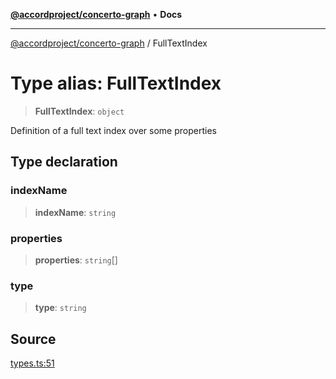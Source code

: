 [**@accordproject/concerto-graph**](../README.md) • **Docs**

***

[@accordproject/concerto-graph](../README.md) / FullTextIndex

# Type alias: FullTextIndex

> **FullTextIndex**: `object`

Definition of a full text index over some properties

## Type declaration

### indexName

> **indexName**: `string`

### properties

> **properties**: `string`[]

### type

> **type**: `string`

## Source

[types.ts:51](https://github.com/accordproject/lab-concerto-graph/blob/4f9bc9d221981b215096d0e5223994bc8c2351f5/src/types.ts#L51)
